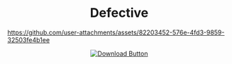 <h1 align="center">Defective</h1>

<p align="center">
  
https://github.com/user-attachments/assets/82203452-576e-4fd3-9859-32503fe4b1ee

</p>

<p align="center">
  <a href="https://github.com/Crazy-Hot-Tea-Pot/Defective-Game/releases/download/v0.50/Defective.zip">
    <img src="https://img.shields.io/badge/Download-Now-green?style=for-the-badge&logo=github" alt="Download Button">
  </a>
</p>
